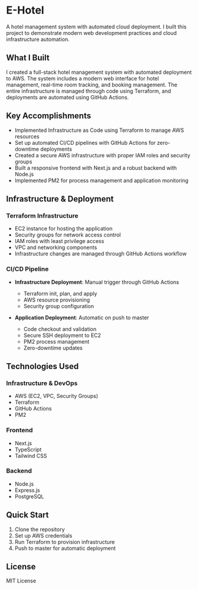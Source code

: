 # E-Hotel

A hotel management system with automated cloud deployment. I built this project to demonstrate modern web development practices and cloud infrastructure automation.

## What I Built

I created a full-stack hotel management system with automated deployment to AWS. The system includes a modern web interface for hotel management, real-time room tracking, and booking management. The entire infrastructure is managed through code using Terraform, and deployments are automated using GitHub Actions.

## Key Accomplishments

- Implemented Infrastructure as Code using Terraform to manage AWS resources
- Set up automated CI/CD pipelines with GitHub Actions for zero-downtime deployments
- Created a secure AWS infrastructure with proper IAM roles and security groups
- Built a responsive frontend with Next.js and a robust backend with Node.js
- Implemented PM2 for process management and application monitoring

## Infrastructure & Deployment

### Terraform Infrastructure

- EC2 instance for hosting the application
- Security groups for network access control
- IAM roles with least privilege access
- VPC and networking components
- Infrastructure changes are managed through GitHub Actions workflow

### CI/CD Pipeline

- **Infrastructure Deployment**: Manual trigger through GitHub Actions

  - Terraform init, plan, and apply
  - AWS resource provisioning
  - Security group configuration

- **Application Deployment**: Automatic on push to master
  - Code checkout and validation
  - Secure SSH deployment to EC2
  - PM2 process management
  - Zero-downtime updates

## Technologies Used

### Infrastructure & DevOps

- AWS (EC2, VPC, Security Groups)
- Terraform
- GitHub Actions
- PM2

### Frontend

- Next.js
- TypeScript
- Tailwind CSS

### Backend

- Node.js
- Express.js
- PostgreSQL

## Quick Start

1. Clone the repository
2. Set up AWS credentials
3. Run Terraform to provision infrastructure
4. Push to master for automatic deployment

## License

MIT License
